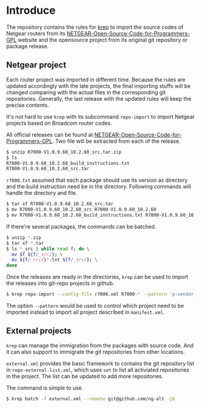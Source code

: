 Introduce
==========

The repository contains the rules for [krep] to import the source codes of
Netgear routers from its [NETGEAR-Open-Source-Code-for-Programmers-GPL] website
and the opensource project from its original git repository or package release.

Netgear project
----------------

Each router project was imported in different time. Because the rules are
updated accordingly with the late projects, the final importing stuffs will be
changed comparing with the actual files in the corresponding git repositories.
Generally, the last release with the updated rules will keep the precise
contents.

It's not hard to use `krep` with its subcommand `repo-import` to import Netgear
projects based on Broadcom router codes.

All official releases can be found at [NETGEAR-Open-Source-Code-for-Programmers-GPL].
Two file will be extracted from each of the release.

```bash
$ unzip R7000-V1.0.9.60_10.2.60_src.tar.zip
$ ls
R7000-V1.0.9.60_10.2.60_build_instructions.txt
R7000-V1.0.9.60_10.2.60_src.tar
```

`r7000.txt` assumed that each package should use its version as directory and
the build instruction need be in the directory. Following commands will handle
the directory and file.

```bash
$ tar xf R7000-V1.0.9.60_10.2.60_src.tar
$ mv R7000-V1.0.9.60_10.2.60_src R7000-V1.0.9.60_10.2.60
$ mv R7000-V1.0.9.60_10.2.60_build_instructions.txt R7000-V1.0.9.60_10.2.60
```

If there're several packages, the commands can be batched.

```bash
$ unzip *.zip
$ tar xf *.tar
$ ls *_src | while read f; do \
  mv $f ${f/_src/}; \
  mv ${f/_src/}*.txt ${f/_src/}; \
done
```

Once the releases are ready in the directories, `krep` can be used to import the
releases into git-repo projects in github.

```bash
$ krep repo-import --config-file r7000.xml R7000-* --pattern 'p:vendor_broadcom_router$'
```

The option `--pattern` would be used to control which project need to be
imported instead to import all project described in `manifest.xml`.

External projects
------------------

`krep` can manage the immigration from the packages with source code. And it can also
support to immigrate the git repositories from other locations.

`external.xml` provides the basic framework to contains the git repository list in
`repo-external-list.xml`, which uses `set` to list all activiated repositories in the
project. The list can be updated to add more repositories.

The command is simple to use.

```bash
$ krep batch -f external.xml --remote git@github.com/ng-alt -j6
```

[krep]: http://github.com/cadappl/krep
[NETGEAR-Open-Source-Code-for-Programmers-GPL]: https://kb.netgear.com/2649/NETGEAR-Open-Source-Code-for-Programmers-GPL

